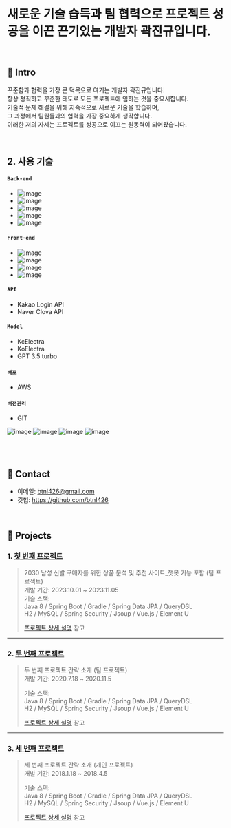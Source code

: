 # 새로운 기술 습득과 팀 협력으로 프로젝트 성공을 이끈 끈기있는 개발자 곽진규입니다.
</br>

## :pushpin: Intro 

꾸준함과 협력을 가장 큰 덕목으로 여기는 개발자 곽진규입니다.</br> 항상 정직하고 꾸준한 태도로 모든 프로젝트에 임하는 것을 중요시합니다.</br> 기술적 문제 해결을 위해 지속적으로 새로운 기술을 학습하며,</br> 그 과정에서 팀원들과의 협력을 가장 중요하게 생각합니다.</br> 이러한 저의 자세는 프로젝트를 성공으로 이끄는 원동력이 되어왔습니다.

</br>

## 2. 사용 기술
#### `Back-end`
  - ![image](https://github.com/btnl426/Portfolio/assets/146896149/bf31a248-4dea-47ba-8e6c-2d607619924c)
  - ![image](https://github.com/btnl426/Portfolio/assets/146896149/c14c7d16-2288-4729-b098-e5372113a62d)
  - ![image](https://github.com/btnl426/Portfolio/assets/146896149/7bf875f5-c1c7-4dc3-b64f-0833490434f0)
  - ![image](https://github.com/btnl426/Portfolio/assets/146896149/acbaed77-4047-4952-b13d-aadf6b61229d)
  - ![image](https://github.com/btnl426/Portfolio/assets/146896149/a0400580-afa3-4a1b-9e49-e98204cb8b79)

#### `Front-end`
  - ![image](https://github.com/btnl426/Portfolio/assets/146896149/795cbc71-4b02-4548-96bd-aa8600631c40)
  - ![image](https://github.com/btnl426/Portfolio/assets/146896149/9b57c5ed-afd2-4168-a555-d6e951e4b922)
  - ![image](https://github.com/btnl426/Portfolio/assets/146896149/6ceef65b-caee-4b6c-81c8-b3e58a8b4dcb)
  - ![image](https://github.com/btnl426/Portfolio/assets/146896149/bd40bb88-94be-4744-9f55-2d897625f3e4)

#### `API`
  - Kakao Login API
  - Naver Clova API
#### `Model`
  - KcElectra
  - KoElectra
  - GPT 3.5 turbo
#### `배포`
  - AWS
#### `버전관리`
  - GIT

![image](https://github.com/btnl426/Portfolio/assets/146896149/99a55f07-0bb7-476c-8348-d3eda4c6fa73)
![image](https://github.com/btnl426/Portfolio/assets/146896149/5fdf062e-8fed-4546-afbc-c7833083a159)
![image](https://github.com/btnl426/Portfolio/assets/146896149/6eff9596-66a8-44ec-aad3-09a20c556efb)
![image](https://github.com/btnl426/Portfolio/assets/146896149/c8d92a52-823e-49c6-be37-4755f24fdb96)




</br>


</br>

## :pushpin: Contact
- 이메일: btnl426@gmail.com
- 깃헙: https://github.com/btnl426

</br>

## :pushpin: Projects
### 1. [첫 번째 프로젝트](https://github.com/illhanunjung/ReadFit)
>2030 남성 신발 구매자를 위한 상품 분석 및 추천 사이트_챗봇 기능 포함 (팀 프로젝트)  
>개발 기간: 2023.10.01 ~ 2023.11.05  
>기술 스택:  
>Java 8 / Spring Boot / Gradle / Spring Data JPA / QueryDSL  
>H2 / MySQL / Spring Security / Jsoup / Vue.js / Element U  
>  
>[프로젝트 상세 설명](https://github.com/2021-SMHRD-KDT-AI-15/SNSRepo) 참고

---

### 2. [두 번째 프로젝트](https://github.com/JungHyung2/gitio.io)
>두 번째 프로젝트 간략 소개  (팀 프로젝트)  
>개발 기간: 2020.7.18 ~ 2020.11.5  
>  
>기술 스택:  
>Java 8 / Spring Boot / Gradle / Spring Data JPA / QueryDSL  
>H2 / MySQL / Spring Security / Jsoup / Vue.js / Element U  
>  
>[프로젝트 상세 설명](https://github.com/JungHyung2/gitio.io) 참고

---

### 3. [세 번째 프로젝트](https://github.com/JungHyung2/gitio.io)
>세 번째 프로젝트 간략 소개  (개인 프로젝트)  
>개발 기간: 2018.1.18 ~ 2018.4.5  
>  
>기술 스택:  
>Java 8 / Spring Boot / Gradle / Spring Data JPA / QueryDSL  
>H2 / MySQL / Spring Security / Jsoup / Vue.js / Element U  
>  
>[프로젝트 상세 설명](https://github.com/JungHyung2/gitio.io) 참고
